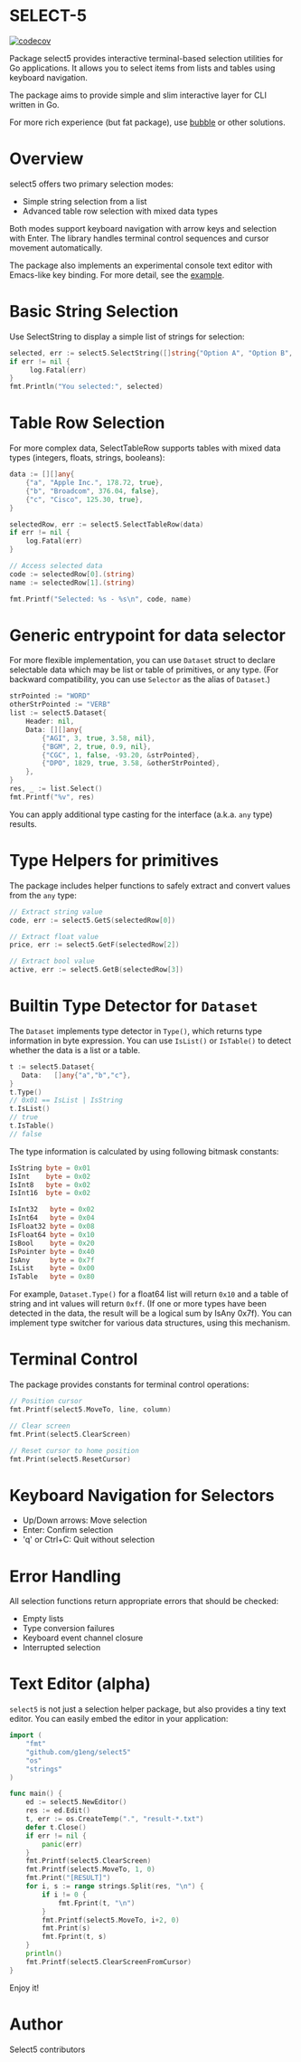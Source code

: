 # SELECT-5

[![codecov](https://codecov.io/gh/g1eng/select5/branch/main/graph/badge.svg)](https://codecov.io/gh/g1eng/select5)

Package select5 provides interactive terminal-based selection utilities for Go applications.
It allows you to select items from lists and tables using keyboard navigation.

The package aims to provide simple and slim interactive layer for CLI written in Go.

For more rich experience (but fat package), use [bubble](https://github.com/charmbracelet/bubbletea) or other solutions.

# Overview

select5 offers two primary selection modes:
- Simple string selection from a list
- Advanced table row selection with mixed data types

Both modes support keyboard navigation with arrow keys and selection with Enter.
The library handles terminal control sequences and cursor movement automatically.


The package also implements an experimental console text editor with Emacs-like key binding.
For more detail, see the [example](#text-editor-alpha).

# Basic String Selection

Use SelectString to display a simple list of strings for selection:

```go
selected, err := select5.SelectString([]string{"Option A", "Option B", "Option C"})
if err != nil {
	 log.Fatal(err)
}
fmt.Println("You selected:", selected)
```

# Table Row Selection

For more complex data, SelectTableRow supports tables with mixed data types (integers, floats, strings, booleans):

```go
data := [][]any{
	{"a", "Apple Inc.", 178.72, true},
	{"b", "Broadcom", 376.04, false},
	{"c", "Cisco", 125.30, true},
}

selectedRow, err := select5.SelectTableRow(data)
if err != nil {
	log.Fatal(err)
}

// Access selected data
code := selectedRow[0].(string)
name := selectedRow[1].(string)

fmt.Printf("Selected: %s - %s\n", code, name)
```

# Generic entrypoint for data selector

For more flexible implementation, you can use `Dataset` struct to declare selectable data which may be list or table of primitives, or any type.
(For backward compatibility, you can use `Selector` as the alias of `Dataset`.)

```go
strPointed := "WORD"
otherStrPointed := "VERB"
list := select5.Dataset{
	Header: nil,
	Data: [][]any{
		{"AGI", 3, true, 3.58, nil},
		{"BGM", 2, true, 0.9, nil},
		{"CGC", 1, false, -93.20, &strPointed},
		{"DPO", 1829, true, 3.58, &otherStrPointed},
	},
}
res, _ := list.Select()
fmt.Printf("%v", res)
```

You can apply additional type casting for the interface (a.k.a. `any` type) results.

# Type Helpers for primitives

The package includes helper functions to safely extract and convert values from the `any` type:

```go
// Extract string value
code, err := select5.GetS(selectedRow[0])

// Extract float value
price, err := select5.GetF(selectedRow[2])

// Extract bool value
active, err := select5.GetB(selectedRow[3])
```

# Builtin Type Detector for `Dataset`

The `Dataset` implements type detector in `Type()`, which returns type information in byte expression.
You can use `IsList()` or `IsTable()` to detect whether the data is a list or a table.

```go
t := select5.Dataset{
   Data:   []any{"a","b","c"},
}
t.Type()
// 0x01 == IsList | IsString
t.IsList()
// true
t.IsTable()
// false
```

The type information is calculated by using following bitmask constants:

```go
IsString byte = 0x01
IsInt    byte = 0x02
IsInt8   byte = 0x02
IsInt16  byte = 0x02

IsInt32   byte = 0x02
IsInt64   byte = 0x04
IsFloat32 byte = 0x08
IsFloat64 byte = 0x10
IsBool    byte = 0x20
IsPointer byte = 0x40
IsAny     byte = 0x7f
IsList    byte = 0x00
IsTable   byte = 0x80
```

For example, `Dataset.Type()` for a float64 list will return `0x10` and a table of string and int values will return `0xff`.
(If one or more types have been detected in the data, the result will be a logical sum by IsAny 0x7f).
You can implement type switcher for various data structures, using this mechanism.

# Terminal Control

The package provides constants for terminal control operations:

```go
// Position cursor
fmt.Printf(select5.MoveTo, line, column)

// Clear screen
fmt.Print(select5.ClearScreen)

// Reset cursor to home position
fmt.Print(select5.ResetCursor)
```

# Keyboard Navigation for Selectors

- Up/Down arrows: Move selection
- Enter: Confirm selection
- 'q' or Ctrl+C: Quit without selection

# Error Handling

All selection functions return appropriate errors that should be checked:
- Empty lists
- Type conversion failures
- Keyboard event channel closure
- Interrupted selection

# Text Editor (alpha)

`select5` is not just a selection helper package, but also provides a tiny text editor.
You can easily embed the editor in your application:

```go
import (
	"fmt"
	"github.com/g1eng/select5"
	"os"
	"strings"
)

func main() {
	ed := select5.NewEditor()
	res := ed.Edit()
	t, err := os.CreateTemp(".", "result-*.txt")
	defer t.Close()
	if err != nil {
		panic(err)
	}
	fmt.Printf(select5.ClearScreen)
	fmt.Printf(select5.MoveTo, 1, 0)
	fmt.Print("[RESULT]")
	for i, s := range strings.Split(res, "\n") {
		if i != 0 {
			fmt.Fprint(t, "\n")
		}
		fmt.Printf(select5.MoveTo, i+2, 0)
		fmt.Print(s)
		fmt.Fprint(t, s)
	}
	println()
	fmt.Printf(select5.ClearScreenFromCursor)
}
```

Enjoy it!

# Author

Select5 contributors